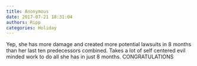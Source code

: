 ```yaml
---
title: Anonymous
date: 2017-07-21 18:31:04
authors: Ripp
categories: Holiday
---
```


 Yep, she has more damage and created more potential lawsuits in 8 months than her last ten predecessors combined. Takes a lot of self centered evil minded work to do all she has in just 8 months. CONGRATULATIONS